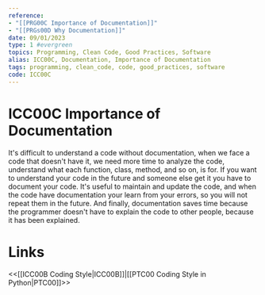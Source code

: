 ```yaml
---
reference: 
- "[[PRG00C Importance of Documentation]]"
- "[[PRGs00D Why Documentation]]"
date: 09/01/2023
type: 1 #evergreen
topics: Programming, Clean Code, Good Practices, Software
alias: ICC00C, Documentation, Importance of Documentation
tags: programming, clean_code, code, good_practices, software
code: ICC00C
---
```

# ICC00C Importance of Documentation

It's difficult to understand a code without documentation, when we face a code that doesn't have it, we need more time to analyze the code, understand what each function, class, method, and so on, is for. 
If you want to understand your code in the future and someone else get it you have to document your code.
It's useful to maintain and update the code, and when the code have documentation your learn from your errors, so you will not repeat them in the future. And finally, documentation saves time because the programmer doesn't have to explain the code to other people, because it has been explained.

# Links
<<[[ICC00B Coding Style|ICC00B]]|[[PTC00 Coding Style in Python|PTC00]]>>